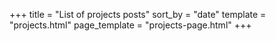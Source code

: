 +++
title = "List of projects posts"
sort_by = "date"
template = "projects.html"
page_template = "projects-page.html"
+++